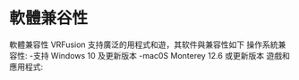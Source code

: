 # 軟體兼谷性
軟體兼容性
VRFusion 支持廣泛的用程式和遊，其软件與兼容性如下
操作系統兼容性:
-支持 Windows 10 及更新版本
-mac0S Monterey 12.6 或更新版本
遊戲和應用程式: